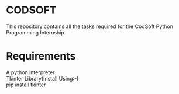 # CODSOFT
This repository contains all the tasks required for the CodSoft Python Programming Internship
# Requirements
A python interpreter   
Tkinter Library(Install Using:-)   
pip install tkinter
